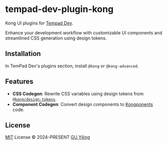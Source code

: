 # tempad-dev-plugin-kong

Kong UI plugins for [Tempad Dev](https://github.com/ecomfe/tempad-dev).

Enhance your development workflow with customizable UI components and streamlined CSS generation using design tokens.

## Installation

In TemPad Dev's plugins section, install `@kong` or `@kong-advanced`.

## Features

- **CSS Codegen**: Rewrite CSS variables using design tokens from [`@kong/design-tokens`](https://github.com/kong/design-tokens).
- **Component Codegen**: Convert design components to [Kongponents](https://github.com/kong/kongponents) code.

## License

[MIT](./LICENSE) License © 2024-PRESENT [GU Yiling](https://github.com/Justineo)
